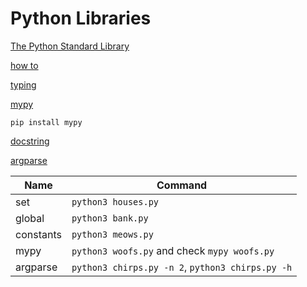# Python Libraries

[The Python Standard Library](https://docs.python.org/3/library/)

[how to](docs.python.org/3/howto/) 

[typing](https://docs.python.org/3/library/typing.html)

[mypy](https://mypy.readthedocs.io/en/stable/)
```
pip install mypy
```
[docstring](https://peps.python.org/pep-0257/)

[argparse](https://docs.python.org/3/library/argparse.html)


| Name  | Command |
| ------------- | ------------- |
| set  | `python3 houses.py`  |
| global  | `python3 bank.py`  |
| constants  | `python3 meows.py`  |
| mypy  | `python3 woofs.py` and check `mypy woofs.py` |
| argparse  | `python3 chirps.py -n 2`, `python3 chirps.py -h`|





